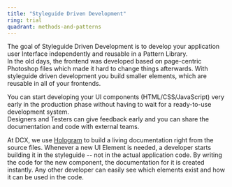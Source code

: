 ```yaml
---
title: "Styleguide Driven Development"
ring: trial
quadrant: methods-and-patterns
---
```


The goal of Styleguide Driven Development is to develop your application user Interface independently and reusable in a Pattern Library.\
In the old days, the frontend was developed based on page-centric Photoshop files which made it hard to change things afterwards. With styleguide driven development you build smaller elements, which are reusable in all of your frontends.

You can start developing your UI components (HTML/CSS/JavaScript) very early in the production phase without having to wait for a ready-to-use development system.\
Designers and Testers can give feedback early and you can share the documentation and code with external teams.

At DCX, we use [Hologram](https://trulia.github.io/hologram/) to build a living documentation right from the source files. Whenever a new UI Element is needed, a developer starts building it in the styleguide -- not in the actual application code. By writing the code for the new component, the documentation for it is created instantly. Any other developer can easily see which elements exist and how it can be used in the code.
